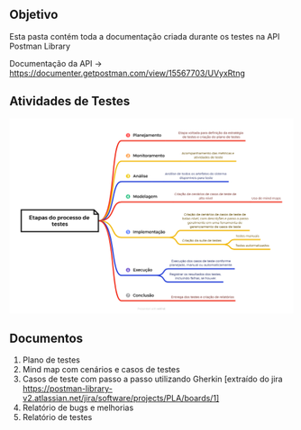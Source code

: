 ## Objetivo

Esta pasta contém toda a documentação criada durante os testes na API  Postman Library

Documentação da API → https://documenter.getpostman.com/view/15567703/UVyxRtng

## Atividades de Testes

<p align="center">
  <img src="https://github.com/tatarv/API-Testing-Project/blob/main/1.%20Documentação/Etapas%20do%20processo%20de%20testes.png">
</p>

## Documentos

1. Plano de testes
2. Mind map com cenários e casos de testes
3. Casos de teste com passo a passo utilizando Gherkin [extraído do jira https://postman-library-v2.atlassian.net/jira/software/projects/PLA/boards/1]
4. Relatório de bugs e melhorias
5. Relatório de testes
